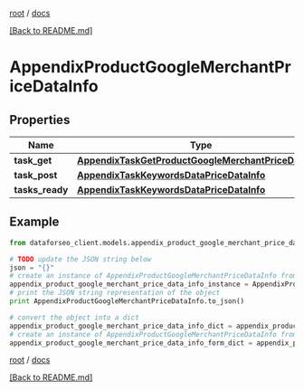 [root](./../ "root") / [docs](./ "docs")

[[Back to README.md]](./../README.md "[Back to README.md]")

# AppendixProductGoogleMerchantPriceDataInfo

## Properties

Name | Type | Description | Notes
------------ | ------------- | ------------- | -------------
**task_get** | [**AppendixTaskGetProductGoogleMerchantPriceDataInfo**](AppendixTaskGetProductGoogleMerchantPriceDataInfo.md) |  | [optional]
**task_post** | [**AppendixTaskKeywordsDataPriceDataInfo**](AppendixTaskKeywordsDataPriceDataInfo.md) |  | [optional]
**tasks_ready** | [**AppendixTaskKeywordsDataPriceDataInfo**](AppendixTaskKeywordsDataPriceDataInfo.md) |  | [optional]

## Example

```python
from dataforseo_client.models.appendix_product_google_merchant_price_data_info import AppendixProductGoogleMerchantPriceDataInfo

# TODO update the JSON string below
json = "{}"
# create an instance of AppendixProductGoogleMerchantPriceDataInfo from a JSON string
appendix_product_google_merchant_price_data_info_instance = AppendixProductGoogleMerchantPriceDataInfo.from_json(json)
# print the JSON string representation of the object
print AppendixProductGoogleMerchantPriceDataInfo.to_json()

# convert the object into a dict
appendix_product_google_merchant_price_data_info_dict = appendix_product_google_merchant_price_data_info_instance.to_dict()
# create an instance of AppendixProductGoogleMerchantPriceDataInfo from a dict
appendix_product_google_merchant_price_data_info_form_dict = appendix_product_google_merchant_price_data_info.from_dict(appendix_product_google_merchant_price_data_info_dict)
```

  

[root](./../ "root") / [docs](./ "docs")

[[Back to README.md]](./../README.md "[Back to README.md]")